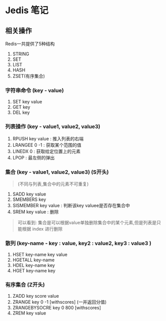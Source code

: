 # Jedis 笔记

## 相关操作

Redis一共提供了5种结构
1. STRING
2. SET
3. LIST
4. HASH
5. ZSET(有序集合)

### 字符串命令 (key - value)

1. SET key value
2. GET key
3. DEL key

### 列表操作 (key - value1, value2, value3)

1. RPUSH key value : 推入列表的右端
2. LRANGEE 0 -1    : 获取某个范围的值
3. LINEDX 0        : 获取给定位置上的元素
4. LPOP            : 最左侧的弹出


### 集合 (key - value1, value2, value3)  (S开头)

> (不同与列表,集合中的元素不可重复)

1. SADD key value
2. SMEMBERS key
3. SISMEMBER key value : 判断该key valuee是否存在集合中
4. SREM  key value : 删除


> 可以看到: 集合是可以根据value单独删除集合中的某个元素,但是列表是只能根据 index 进行删除

### 散列 (key-name - key : value, key2 : value2, key3 : value3 )

1. HSET key-name key value
2. HGETALL key-name
3. HDEL key-name key
4. HGET key-name key

### 有序集合 (Z开头)

1. ZADD key score value
2. ZRANGE key 0 -1 [withscores] (一并返回分值)
3. ZRANGEBYSOCRE key 0 800 [withscores] 
4. ZREM key value
